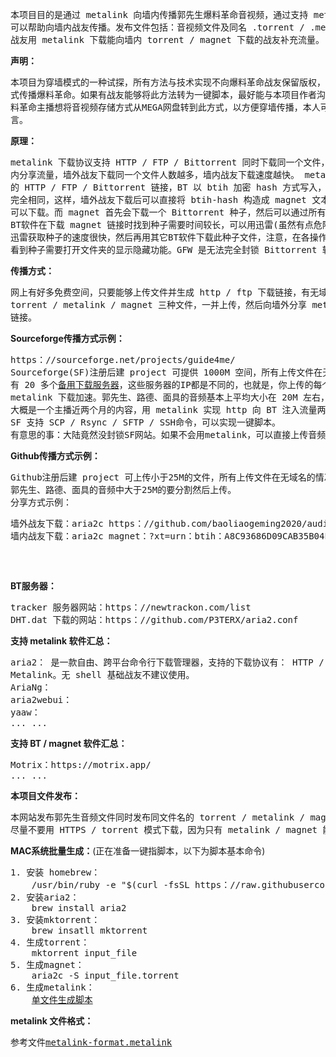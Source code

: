 <pre>
本项目目的是通过 metalink 向墙内传播郭先生爆料革命音视频，通过支持 metalink 协议的下载软件下载音频，
可以帮助向墙内战友传播。发布文件包括：音视频文件及同名 .torrent / .metalink / .magnet 文件，墙外
战友用 metalink 下载能向墙内 torrent / magnet 下载的战友补充流量。
</pre>

<b>声明：</b>
<pre>
本项目为穿墙模式的一种试探，所有方法与技术实现不向爆料革命战友保留版权，任何爆料革命战友都可以用相同的方
式传播爆料革命。如果有战友能够将此方法转为一键脚本，最好能与本项目作者沟通，因项目还在进一步完善。如有爆
料革命主播想将音视频存储方式从MEGA网盘转到此方式，以方便穿墙传播，本人可以提供全程技术支持，请在评论区留
言。
</pre>

<b>原理：</b>
<pre>
metalink 下载协议支持 HTTP / FTP / Bittorrent 同时下载同一个文件，墙外战友在下载时可以通过BT向墙
内分享流量，墙外战友下载同一个文件人数越多，墙内战友下载速度越快。 metalink 是 xml 文件，内含相同文件
的 HTTP / FTP / Bittorrent 链接，BT 以 btih 加密 hash 方式写入，此 btih-hash 与 magnet-btih 
完全相同，这样，墙外战友下载后可以直接将 btih-hash 构造成 magnet 文本后向墙内战友传播，墙内战友直接
可以下载。而 magnet 首先会下载一个 Bittorrent 种子，然后可以通过所有 Bittorrent 软件进行下载。某些
BT软件在下载 magnet 链接时找到种子需要时间较长，可以用迅雷(虽然有点危险)下载 magnet，这样会获取种子，
迅雷获取种子的速度很快，然后再用其它BT软件下载此种子文件，注意，在各操作系统上种子一般都是隐藏文件，要想
看到种子需要打开文件夹的显示隐藏功能。GFW 是无法完全封锁 Bittorrent 软件的 tracker 服务器和 DHT 路由。
</pre>

<b>传播方式：</b>
<pre>
网上有好多免费空间，只要能够上传文件并生成 http / ftp 下载链接，有无域名都可以传播。本地用脚本批量生成
torrent / metalink / magnet 三种文件，一并上传，然后向墙外分享 metalink 链接，向墙内分享 magnet
链接。
</pre>

<b>Sourceforge传播方式示例：</b>
<pre>
https：//sourceforge.net/projects/guide4me/
Sourceforge(SF)注册后建 project 可提供 1000M 空间，所有上传文件在无域名的情况下可生成下载链接，SF
有 20 多个<a href="SF-dl-server.txt">备用下载服务器</a>，这些服务器的IP都是不同的，也就是，你上传的每个文件会有20多个下载链接，很适合
metalink 下载加速。郭先生、路德、面具的音频基本上平均大小在 20M 左右，1000M 空间可以上传 50 个音频，
大概是一个主播近两个月的内容，用 metalink 实现 http 向 BT 注入流量两个月已经可以完成做种分享。
SF 支持 SCP / Rsync / SFTP / SSH命令，可以实现一键脚本。
有意思的事：大陆竟然没封锁SF网站。如果不会用metalink，可以直接上传音频，传播链接。
</pre>

<b>Github传播方式示例：</b>
<pre>
Github注册后建 project 可上传小于25M的文件，所有上传文件在无域名的情况下可生成下载链接。
郭先生、路德、面具的音频中大于25M的要分割然后上传。
分享方式示例：
<pre>
墙外战友下载：aria2c https：//github.com/baoliaogeming2020/audio/raw/master/20200625_Miles.mp3.metalink 
墙内战友下载：aria2c magnet：?xt=urn：btih：A8C93686D09CAB35B04E648DAB805D2B9165E23E
</pre>
</pre>

<b>BT服务器：</b>
<pre>
tracker 服务器网站：https：//newtrackon.com/list
DHT.dat 下载的网站：https：//github.com/P3TERX/aria2.conf
</pre>

<b>支持 metalink 软件汇总：</b>
<pre>
aria2： 是一款自由、跨平台命令行下载管理器，支持的下载协议有： HTTP / HTTPS / FTP / Bittorrent / 
Metalink。无 shell 基础战友不建议使用。
AriaNg：
aria2webui：
yaaw：
... ...
</pre>

<b>支持 BT / magnet 软件汇总：</b>
<pre>
Motrix：https://motrix.app/
... ...
</pre>

<b>本项目文件发布：</b>
<pre>
本网站发布郭先生音频文件同时发布同文件名的 torrent / metalink / magnet 三种下载链接，墙外战友下载时
尽量不要用 HTTPS / torrent 模式下载，因为只有 metalink / magnet 能向墙内战友提供流量。
</pre>

<b>MAC系统批量生成：</b>(正在准备一键指脚本，以下为脚本基本命令)
<pre>
1. 安装 homebrew：
	/usr/bin/ruby -e "$(curl -fsSL https：//raw.githubusercontent.com/Homebrew/install/master/install)"
2. 安装aria2：
	brew install aria2
3. 安装mktorrent：
	brew insatll mktorrent
4. 生成torrent：
	mktorrent input_file
5. 生成magnet：
	aria2c -S input_file.torrent
6. 生成metalink：
	<a href="mkmetalink.sh">单文件生成脚本</a>
</pre>

<b>metalink 文件格式：</b>
<pre>
参考文件<a href="metalink-format.metalink">metalink-format.metalink</a>
</pre>
